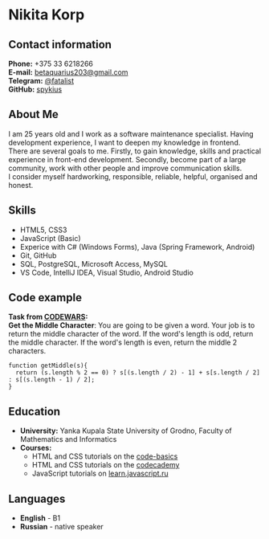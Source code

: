 # **Nikita Korp**

## **Contact information**

**Phone:** +375 33 6218266  
**E-mail:** betaquarius203@gmail.com  
**Telegram:** [@fatalist](https://t.me/fatalist)  
**GitHub:** [spykius](https://github.com/spykius)

## **About Me**

I am 25 years old and I work as a software maintenance specialist. Having development experience, I want to deepen my knowledge in frontend.  
There are several goals to me. Firstly, to gain knowledge, skills and practical experience in front-end development. Secondly, become part of a large community, work with other people and improve communication skills.  
I consider myself hardworking, responsible, reliable, helpful, organised and honest.

## **Skills**

- HTML5, CSS3
- JavaScript (Basic)
- Experice with C# (Windows Forms), Java (Spring Framework, Android)
- Git, GitHub
- SQL, PostgreSQL, Microsoft Access, MySQL
- VS Code, IntelliJ IDEA, Visual Studio, Android Studio

## **Code example**

**Task from [CODEWARS](https://www.codewars.com/):**  
**Get the Middle Character**: You are going to be given a word. Your job is to return the middle character of the word. If the word's length is odd, return the middle character. If the word's length is even, return the middle 2 characters.

```
function getMiddle(s){
  return (s.length % 2 == 0) ? s[(s.length / 2) - 1] + s[s.length / 2] : s[(s.length - 1) / 2];
}
```

## **Education**

- **University:** Yanka Kupala State University of Grodno, Faculty of Mathematics and Informatics
- **Courses:**
  - HTML and CSS tutorials on the [code-basics](https://ru.code-basics.com/)
  - HTML and CSS tutorials on the [codecademy](https://www.codecademy.com/)
  - JavaScript tutorials on [learn.javascript.ru](https://learn.javascript.ru/)

## **Languages**

- **English** - B1
- **Russian** - native speaker
